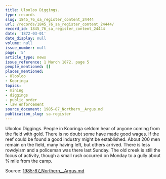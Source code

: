 ```yaml
---
title: Ulooloo Diggings.
type: records
slug: 1845_76_sa_register_content_24444
url: /records/1845_76_sa_register_content_24444/
record_id: 1845_76_sa_register_content_24444
date: '1872-03-01'
date_display: null
volume: null
issue_number: null
page: '5'
article_type: news
issue_reference: 1 March 1872, page 5
people_mentioned: []
places_mentioned:
- Ulooloo
- Kooringa
topics:
- mining
- diggings
- public_order
- law enforcement
source_document: 1985-87_Northern__Argus.md
publication_slug: sa-register
---
```


Ulooloo Diggings.  People in Kooringa seldom hear of anyone coming from the field with gold.  There is no doubt some have made good wages.  If the reef could be found a good industry might be established.  About 200 men remain on the field, many having left, but others arrived.  There is less rowdyism and a policeman was there last Sunday.  The old creek is still the focus of activity, though a small rush occurred on Monday to a gully about ¾ mile from the camp.

Source: [1985-87_Northern__Argus.md](/downloads/markdown/1985-87_Northern__Argus.md)
